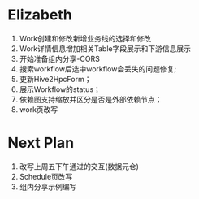 # Elizabeth
1. Work创建和修改新增业务线的选择和修改
1. Work详情信息增加相关Table字段展示和下游信息展示
1. 开始准备组内分享-CORS
1. 搜索workflow后选中workflow会丢失的问题修复;
2. 更新Hive2HpcForm；
3. 展示Workflow的status；
4. 依赖图支持缩放并区分是否是外部依赖节点；
5. work页改写

# Next Plan
1. 改写上周五下午通过的交互(数据元仓)
2. Schedule页改写
3. 组内分享示例编写